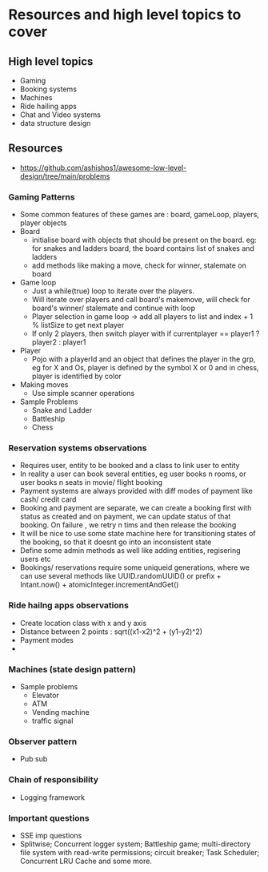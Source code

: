 # Resources and high level topics to cover


## High level topics
- Gaming
- Booking systems
- Machines
- Ride hailing apps
- Chat and Video systems
- data structure design

 ## Resources
 - https://github.com/ashishps1/awesome-low-level-design/tree/main/problems


 ### Gaming Patterns
 - Some common features of these games are : board, gameLoop, players, player objects
 - Board
   - initialise board with objects that should be present on the board. eg: for snakes and ladders board, the board contains list of snakes and ladders
   - add methods like making a move, check for winner, stalemate on board
 - Game loop
    - Just a while(true) loop to iterate over the players.
    - Will iterate over players and call board's makemove, will check for board's winner/ stalemate and continue with loop
    - Player selection in game loop -> add all players to list and index + 1 % listSize to get  next player
    - If only 2 players, then switch player with if currentplayer == player1 ? player2 : player1
 - Player
   - Pojo with a playerId and an object that defines the player in the grp, eg for X and Os, player is defined by the symbol X or 0 and in chess, player is identified by color     
 - Making moves
    - Use simple scanner operations
 - Sample Problems
   - Snake and Ladder
   - Battleship
   - Chess

### Reservation systems observations
- Requires user, entity to be booked and a class to link user to entity
- In reality a user can book several entities, eg user books n rooms, or user books n seats in movie/ flight booking
- Payment systems are always provided with diff modes of payment like cash/ credit card
- Booking and payment are separate, we can create a booking first with status as created and on payment, we can update status of that booking. On failure , we retry n tims and then release the booking
- It will be nice to use some state machine here for transitioning states of the booking, so that it doesnt go into an inconsistent state
- Define some admin methods as well like adding entities, regisering users etc
- Bookings/ reservations require some uniqueid generations, where we can use several methods like UUID.randomUUID() or prefix + Intant.now() + atomicInteger.incrementAndGet()


### Ride hailng apps observations
- Create location class with x and y axis
- Distance between 2 points : sqrt((x1-x2)^2 + (y1-y2)^2)
- Payment modes
- 


### Machines (state design pattern)
- Sample problems
  - Elevator
  - ATM
  - Vending machine
  - traffic signal
 
### Observer pattern
- Pub sub

### Chain of responsibility
- Logging framework

  

### Important questions
- SSE imp questions
- Splitwise; Concurrent logger system; Battleship game; multi-directory file system with read-write permissions; circuit breaker; Task Scheduler; Concurrent LRU Cache and some more.
